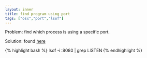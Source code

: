 ```yaml
---
layout: inner
title: find program using port
tags: ["osx","port","lsof"]
---
```

Problem: find which process is using a specific port.

Solution: found [here](https://www.mkyong.com/mac/mac-osx-what-program-is-using-port-8080/)

{% highlight bash %}
lsof -i :8080 | grep LISTEN
{% endhighlight %}